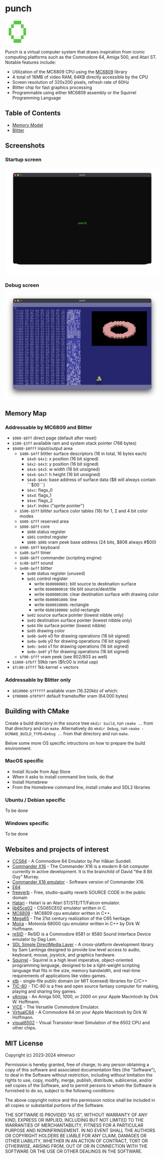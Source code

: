 # punch

![icon](./docs/punch_icon_80x80.png)

Punch is a virtual computer system that draws inspiration from iconic computing platforms such as the Commodore 64, Amiga 500, and Atari ST. Notable features include:

* Utilization of the MC6809 CPU using the [MC6809](https://github.com/elmerucr/MC6809) library
* A total of 16MB of video RAM, 64KB directly accessible by the CPU
* Screen resolution of 320x200 pixels, refresh rate of 60Hz
* Blitter chip for fast graphics processing
* Programmable using either MC6809 assembly or the Squirrel Programming Language

## Table of Contents

* [Memory Model](docs/memory.md)
* [Blitter](docs/blitter.md)

## Screenshots

### Startup screen

![punch](./docs/20241025_screenshot_startup.gif)

### Debug screen

![punch](./docs/20241011_screenshot_debug.png)

## Memory Map

### Addressable by MC6809 and Blitter

* ```$000-$0ff``` direct page (default after reset)
* ```$100-$3ff``` available ram and system stack pointer (768 bytes)
* ```$0400-$0fff``` input/output area
	* ```$400-$4ff``` blitter surface descriptors (16 in total, 16 bytes each)
		* ```$4x0-$4x1```: x position (16 bit signed)
		* ```$4x2-$4x3```: y position (16 bit signed)
		* ```$4x4-$4x5```: w width (16 bit unsigned)
		* ```$4x6-$4x7```: h height (16 bit unsigned)
		* ```$4x8-$4xb```: base address of surface data ($8 will always contain ```$00```)
		* ```$4xc```: flags_0
		* ```$4xd```: flags_1
		* ```$4xe```: flags_2
		* ```$4xf```: index ("sprite pointer")
	* ```$500-$5ff``` blitter surface color tables (16) for 1, 2 and 4 bit color modes
	* ```$600-$7ff``` reserved area
	* ```$800-$8ff``` core
		* ```$800``` status register
		* ```$801``` control register
		* ```$808-$80b``` vram peek base address (24 bits, $808 always #$00)
	* ```$900-$9ff``` keyboard
	* ```$a00-$aff``` timer
	* ```$b00-$bff``` commander (scripting engine)
	* ```$c00-$dff``` sound
	* ```$e00-$eff``` blitter
		* ```$e00``` status register (unused)
		* ```$e01``` control register
			* write ```0b00000001```: blit source to destination surface
			* write ```0b00000010```: tile blit source/dest/tile
			* write ```0b00000100```: clear destination surface with drawing color
			* write ```0b00001000```: line
			* write ```0b00010000```: rectangle
			* write ```0b00100000```: solid rectangle
		* ```$e02``` source surface pointer (lowest nibble only)
		* ```$e03``` destination surface pointer (lowest nibble only)
		* ```$e04``` tile surface pointer (lowest nibble)
		* ```$e05``` drawing color
		* ```$e08-$e09``` x0 for drawing operations (16 bit signed)
		* ```$e0a-$e0b``` y0 for drawing operations (16 bit signed)
		* ```$e0c-$e0d``` x1 for drawing operations (16 bit signed)
		* ```$e0e-$e0f``` y1 for drawing operations (16 bit signed)
	* ```$f00-$fff``` vram peek (see $802/$803 as well)
* ```$1000-$fbff``` 59kb ram ($fc00 is initial usp)
* ```$fc00-$ffff``` 1kb kernel + vectors

### Addressable by Blitter only

* ```$010000-$ffffff``` available vram (16.320kb) of which:
* ```$f00000-$f0f9ff``` default framebuffer vram (64.000 bytes)

## Building with CMake

Create a build directory in the source tree ```mkdir build```, run ```cmake ..``` from that directory and run ```make```. Alternatively do ```mkdir Debug```, run ```cmake -DCMAKE_BUILD_TYPE=Debug ..``` from that directory and run ```make```.

Below some more OS specific intructions on how to prepare the build environment.

### MacOS specific

* Install Xcode from App Store
* When it asks to install command line tools, do that
* Install Homebrew
* From the Homebrew command line, install cmake and SDL2 libraries

### Ubuntu / Debian specific

To be done

### Windows specific

To be done

## Websites and projects of interest

* [CCS64](http://www.ccs64.com) - A Commodore 64 Emulator by Per Håkan Sundell.
* [Commander X16](https://www.commanderx16.com) - The Commander X16 is a modern 8-bit computer currently in active development. It is the brainchild of David "the 8 Bit Guy" Murray.
* [Commander X16 emulator](https://github.com/x16community/x16-emulator) - Software version of Commander X16.
* [E64](https://github.com/elmerucr/E64)
* [freeverb](https://github.com/sinshu/freeverb/) - Free, studio-quality reverb SOURCE CODE in the public domain
* [Hatari](https://hatari.tuxfamily.org) - Hatari is an Atari ST/STE/TT/Falcon emulator.
* [lib65ce02](https://github.com/elmerucr/lib65ce02) - CSG65CE02 emulator written in C.
* [MC6809](https://github.com/elmerucr/mC6809) - MC6809 cpu emulator written in C++.
* [Mega65](http://mega65.org) - The 21st century realization of the C65 heritage.
* [Moira](https://github.com/dirkwhoffmann/Moira) - Motorola 68000 cpu emulator written in C++ by Dirk W. Hoffmann.
* [reSID](http://www.zimmers.net/anonftp/pub/cbm/crossplatform/emulators/resid/index.html) - ReSID is a Commodore 6581 or 8580 Sound Interface Device emulator by Dag Lem.
* [SDL Simple DirectMedia Layer](https://www.libsdl.org) - A cross-platform development library by Sam Lantinga designed to provide low level access to audio, keyboard, mouse, joystick, and graphics hardware.
* [Squirrel](http://squirrel-lang.org) - Squirrel is a high level imperative, object-oriented programming language, designed to be a light-weight scripting language that fits in the size, memory bandwidth, and real-time requirements of applications like video games.
* [stb](https://github.com/nothings/stb) - single-file public domain (or MIT licensed) libraries for C/C++
* [TIC-80](https://tic80.com) - TIC-80 is a free and open source fantasy computer for making, playing and sharing tiny games.
* [vAmiga](https://dirkwhoffmann.github.io/vAmiga/) - An Amiga 500, 1000, or 2000 on your Apple Macintosh by Dirk W. Hoffmann.
* [VICE](http://vice-emu.sourceforge.net) - The Versatile Commodore Emulator.
* [VirtualC64](https://dirkwhoffmann.github.io/virtualc64/) - A Commodore 64 on your Apple Macintosh by Dirk W. Hoffmann.
* [visual6502](http://www.visual6502.org) - Visual Transistor-level Simulation of the 6502 CPU and other chips.

## MIT License

Copyright (c) 2023-2024 elmerucr

Permission is hereby granted, free of charge, to any person obtaining a copy of this software and associated documentation files (the "Software"), to deal in the Software without restriction, including without limitation the rights to use, copy, modify, merge, publish, distribute, sublicense, and/or sell copies of the Software, and to permit persons to whom the Software is furnished to do so, subject to the following conditions:

The above copyright notice and this permission notice shall be included in all copies or substantial portions of the Software.

THE SOFTWARE IS PROVIDED "AS IS", WITHOUT WARRANTY OF ANY KIND, EXPRESS OR IMPLIED, INCLUDING BUT NOT LIMITED TO THE WARRANTIES OF MERCHANTABILITY, FITNESS FOR A PARTICULAR PURPOSE AND NONINFRINGEMENT. IN NO EVENT SHALL THE AUTHORS OR COPYRIGHT HOLDERS BE LIABLE FOR ANY CLAIM, DAMAGES OR OTHER LIABILITY, WHETHER IN AN ACTION OF CONTRACT, TORT OR OTHERWISE, ARISING FROM, OUT OF OR IN CONNECTION WITH THE SOFTWARE OR THE USE OR OTHER DEALINGS IN THE
SOFTWARE.
